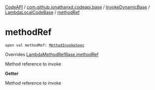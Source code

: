 [CodeAPI](../../../index.md) / [com.github.jonathanxd.codeapi.base](../../index.md) / [InvokeDynamicBase](../index.md) / [LambdaLocalCodeBase](index.md) / [methodRef](.)

# methodRef

`open val methodRef: `[`MethodInvokeSpec`](../../../com.github.jonathanxd.codeapi.common/-method-invoke-spec/index.md)

Overrides [LambdaMethodRefBase.methodRef](../-lambda-method-ref-base/method-ref.md)

Method reference to invoke

**Getter**

Method reference to invoke

